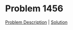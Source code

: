 # Problem 1456

[Problem Description](./description/problem_1456.md) | [Solution](./solutions/solution_1456.cpp)
